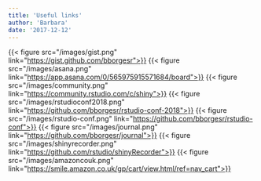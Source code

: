 ```yaml
---
title: 'Useful links'
author: 'Barbara'
date: '2017-12-12'
---
```


{{< figure src="/images/gist.png" link="https://gist.github.com/bborgesr">}}
{{< figure src="/images/asana.png" link="https://app.asana.com/0/565975915571684/board">}}
{{< figure src="/images/community.png" link="https://community.rstudio.com/c/shiny">}}
{{< figure src="/images/rstudioconf2018.png" link="https://github.com/bborgesr/rstudio-conf-2018">}}
{{< figure src="/images/rstudio-conf.png" link="https://github.com/bborgesr/rstudio-conf">}}
{{< figure src="/images/journal.png" link="https://github.com/bborgesr/journal">}}
{{< figure src="/images/shinyrecorder.png" link="https://github.com/rstudio/shinyRecorder">}}
{{< figure src="/images/amazoncouk.png" link="https://smile.amazon.co.uk/gp/cart/view.html/ref=nav_cart">}}

